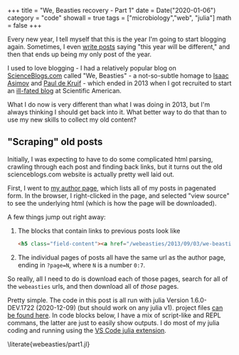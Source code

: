 +++
title = "We, Beasties recovery - Part 1"
date = Date("2020-01-06")
category = "code"
showall = true
tags = ["microbiology","web", "julia"]
math = false
+++

Every new year, I tell myself that this is the year I'm going to start blogging again.
Sometimes, I even [write posts](/posts/2017/back-on-the-horse.md)
saying "this year will be different,"
and then that ends up being my only post of the year.

I used to love blogging - I had a relatively popular blog on [ScienceBlogs.com](https://scienceblogs.com/webeasties)
called "We, Beasties" - a not-so-subtle homage to [Isaac Asimov](https://en.wikipedia.org/wiki/I,_Robot)
and [Paul de Kruif](https://www.indiebound.org/book/9780156027779) -
which ended in 2013 when I got recruited to start
an [ill-fated blog](https://blogs.scientificamerican.com/food-matters/)
at Scientific American.

What I do now is very different than what I was doing in 2013,
but I'm always thinking I should get back into it.
What better way to do that than to use my new skills to collect my old content?

## "Scraping" old posts

Initially, I was expecting to have to do some complicated html parsing,
crawling through each post and finding back links,
but it turns out the old scienceblogs.com website is actually
pretty well laid out.

First, I went to [my author page](https://scienceblogs.com/author/kbonham),
which lists all of my posts in pagenated form.
In the browser, I right-clicked in the page, and selected "view source"
to see the underlying html (which is how the page will be downloaded).

A few things jump out right away:

1. The blocks that contain links to previous posts look like
   
   ```html
   <h5 class="field-content"><a href="/webeasties/2013/09/03/we-beasties-sproulates" hreflang="und">We, Beasties Sporulates</a></h5>
   ```

2. The individual pages of posts all have the same url as the author page,
   ending in `?page=N`, where `N` is a number `0:7`.

So really, all I need to do is download each of those pages,
search for all of the `webeasties` urls,
and then download all of _those_ pages.

Pretty simple. The code in this post is all run
with julia Version 1.6.0-DEV.1722 (2020-12-09) (but should work on any julia v1).
project files [can be found here](content/juliaprojects/webscrape/).
In code blocks below, I have a mix of script-like and REPL commans,
the latter are just to easily show outputs.
I do most of my julia coding and running using the [VS Code julia extension](https://www.julia-vscode.org/).

\literate{webeasties/part1.jl}
